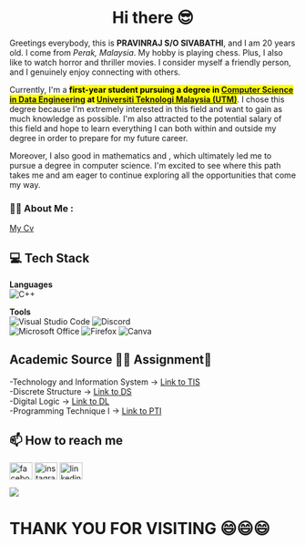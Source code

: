 <h1 align="center">Hi there 😎</h1>

Greetings everybody, this is <b>PRAVINRAJ S/O SIVABATHI</b>, <b></em></b> and I am 20 years old. I come from <em>Perak, Malaysia</em>. My hobby is playing chess. Plus, I also like to watch horror and thriller movies. I consider myself a friendly person, and I genuinely enjoy connecting with others.

Currently, I'm a <b><mark>first-year student pursuing a degree in **[Computer Science in Data Engineering](https://comp.utm.my/secp/)** at **[Universiti Teknologi Malaysia (UTM)](https://www.utm.my/)**</mark></b>. I chose this degree because I'm extremely interested in this field and want to gain as much knowledge as possible. I'm also attracted to the potential salary of this field and hope to learn everything I can both within and outside my degree in order to prepare for my future career.


Moreover, I also good in mathematics and , which ultimately led me to pursue a degree in computer science. I'm excited to see where this path takes me and am eager to continue exploring all the opportunities that come my way.


### :man_technologist: About Me :
[My Cv](https://github.com/SDPRAVINRAJ/MYCV)


## 💻 Tech Stack
**Languages**  
![C++](https://img.shields.io/badge/c++-%2300599C.svg?style=for-the-badge&logo=c%2B%2B&logoColor=white)

**Tools**  
![Visual Studio Code](https://img.shields.io/badge/Visual%20Studio%20Code-0078d7.svg?style=for-the-badge&logo=visual-studio-code&logoColor=white)
![Discord](https://img.shields.io/badge/Discord-5865F2?style=for-the-badge&logo=discord&logoColor=white)  
![Microsoft Office](https://img.shields.io/badge/Microsoft_Office-D83B01?style=for-the-badge&logo=microsoft-office&logoColor=white)
![Firefox](https://img.shields.io/badge/Firefox-FF7139?style=for-the-badge&logo=Firefox-Browser&logoColor=white)
![Canva](https://img.shields.io/badge/Canva-%2300C4CC.svg?style=for-the-badge&logo=Canva&logoColor=white) 

##  Academic Source 🧑‍🎓 Assignment📝
-Technology and Information System -> [Link to TIS](https://github.com/SDPRAVINRAJ/Technology-and-Information-System)
<br>
-Discrete Structure                -> [Link to DS](https://github.com/SDPRAVINRAJ/Discrete-Structure)
<br>
-Digital Logic                     -> [Link to DL ](https://github.com/SDPRAVINRAJ/Digital-Logic)
<br>
-Programming Technique I           -> [Link to PTI ](https://github.com/SDPRAVINRAJ/Programming-Technique-1)
<br>

## 📫 How to reach me
<p align="left">
 <a href="https://www.facebook.com/profile.php?id=100065229035485&mibextid=ZbWKwL" target="blank"><img align="center" src="https://raw.githubusercontent.com/rahuldkjain/github-profile-readme-generator/master/src/images/icons/Social/facebook.svg" alt="facebook.com/" height="30" width="40" /></a>
<a href="https://www.instagram.com/s.d.pravinraj/" target="blank"><img align="center" src="https://raw.githubusercontent.com/rahuldkjain/github-profile-readme-generator/master/src/images/icons/Social/instagram.svg" alt="instagram.com/wernjie_/" height="30" width="40" /></a>
<a href="https://www.linkedin.com/in/pravinraj-sivabathi-4004b7298//" target="blank"><img align="center" src="https://raw.githubusercontent.com/rahuldkjain/github-profile-readme-generator/master/src/images/icons/Social/linked-in-alt.svg" alt="linkedin.com/in/pravinraj-sivabathi-4004b7298" height="30" width="40" /></a>


</p>
 <a href="mailto:s.d.pravinraj@gmail.com"><img src="https://img.shields.io/badge/s.d.pravinraj@gmail.com-D14836?style=flat&logo=gmail&logoColor=white"> </a>
</p>
<h1>THANK YOU FOR VISITING 😄😄😄</h1>
